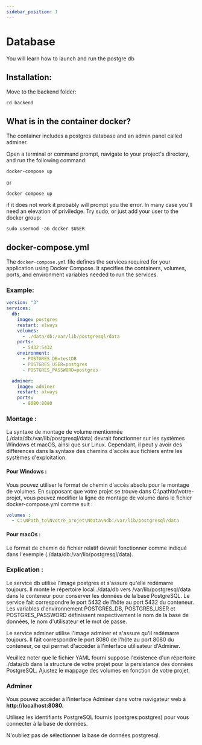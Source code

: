 ```yaml
---
sidebar_position: 1
---
```


# Database

You will learn how to launch and run the postgre db
## Installation:


Move to the backend folder:

```shell
cd backend
```


## What is in the container docker?

The container includes a postgres database and an admin panel called adminer.

Open a terminal or command prompt, navigate to your project's directory, and run the following command:
```shell
docker-compose up
```
or
```shell
docker compose up
```
if it does not work it probably will prompt you the error. In many case you'll need an elevation of priviledge.
Try sudo, or just add your user to the docker group:

```shell
sudo usermod -aG docker $USER 
```

## docker-compose.yml

The `docker-compose.yml` file defines the services required for your application using Docker Compose. It specifies the containers, volumes, ports, and environment variables needed to run the services.

### Example:

```yaml
version: "3"
services:
  db:
    image: postgres
    restart: always
    volumes:
      - ./data/db:/var/lib/postgresql/data
    ports:
      - 5432:5432
    environment:
      - POSTGRES_DB=testDB
      - POSTGRES_USER=postgres
      - POSTGRES_PASSWORD=postgres

  adminer:
    image: adminer
    restart: always
    ports:
      - 8080:8080
```

### Montage :

La syntaxe de montage de volume mentionnée (./data/db:/var/lib/postgresql/data) devrait fonctionner sur les systèmes Windows et macOS,
ainsi que sur Linux. Cependant, il peut y avoir des différences dans la syntaxe des chemins d'accès aux fichiers entre les systèmes d'exploitation.
#### Pour Windows :

Vous pouvez utiliser le format de chemin d'accès absolu pour le montage de volumes. 
En supposant que votre projet se trouve dans C:\path\to\votre-projet, vous pouvez modifier la ligne de montage de volume dans le fichier docker-compose.yml comme suit :
```yaml
volumes :
  - C:\NPath_to\Nvotre_projet\Ndata\Ndb:/var/lib/postgresql/data
```

#### Pour macOs :

Le format de chemin de fichier relatif devrait fonctionner comme indiqué dans l'exemple (./data/db:/var/lib/postgresql/data).

### Explication :
Le service db utilise l'image postgres et s'assure qu'elle redémarre toujours. Il monte le répertoire local ./data/db vers /var/lib/postgresql/data dans le conteneur pour conserver les données de la base PostgreSQL. Le service fait correspondre le port 5432 de l'hôte au port 5432 du conteneur. Les variables d'environnement POSTGRES_DB, POSTGRES_USER et POSTGRES_PASSWORD définissent respectivement le nom de la base de données, le nom d'utilisateur et le mot de passe.

Le service adminer utilise l'image adminer et s'assure qu'il redémarre toujours. Il fait correspondre le port 8080 de l'hôte au port 8080 du conteneur, ce qui permet d'accéder à l'interface utilisateur d'Adminer.

Veuillez noter que le fichier YAML fourni suppose l'existence d'un répertoire ./data/db dans la structure de votre projet pour la persistance des données PostgreSQL. Ajustez le mappage des volumes en fonction de votre projet.
### Adminer

Vous pouvez accéder à l'interface Adminer dans votre navigateur web à **http://localhost:8080.**

Utilisez les identifiants PostgreSQL fournis (postgres:postgres) pour vous connecter à la base de données.

N'oubliez pas de sélectionner la base de données postgresql.


